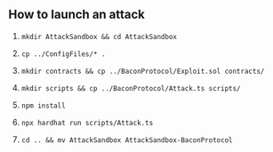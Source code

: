 ## How to launch an attack

1. `mkdir AttackSandbox && cd AttackSandbox`
2. `cp ../ConfigFiles/* .`
4. `mkdir contracts && cp ../BaconProtocol/Exploit.sol contracts/`
5. `mkdir scripts && cp ../BaconProtocol/Attack.ts scripts/`
3. `npm install`
4. `npx hardhat run scripts/Attack.ts`

5. `cd .. && mv AttackSandbox AttackSandbox-BaconProtocol`



